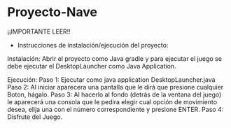 # Proyecto-Nave

¡¡IMPORTANTE LEER!!
- Instrucciones de instalación/ejecución del proyecto:

 Instalación: Abrir el proyecto como Java gradle y para ejecutar el juego se debe ejecutar el DesktopLauncher como Java Application.

Ejecución:
Paso 1: Ejecutar como java application DesktopLauncher.java
Paso 2: Al iniciar aparecera una pantalla que le dirá que presione cualquier Boton, hágalo.
Paso 3: Al hacerlo al fondo (detrás de la ventana del juego) le aparecerá una consola que le pedira elegir cual opción de movimiento desea, elija una con el número correspondiente y presione ENTER.
Paso 4: Disfrute del Juego.

